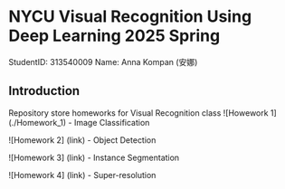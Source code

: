 # NYCU Visual Recognition Using Deep Learning 2025 Spring

StudentID: 313540009
Name: Anna Kompan (安娜)

## Introduction
Repository store homeworks for Visual Recognition class
![Howework 1] (./Homework_1) - Image Classification

![Homework 2] (link) - Object Detection

![Homework 3] (link) - Instance Segmentation

![Homework 4] (link) - Super-resolution

